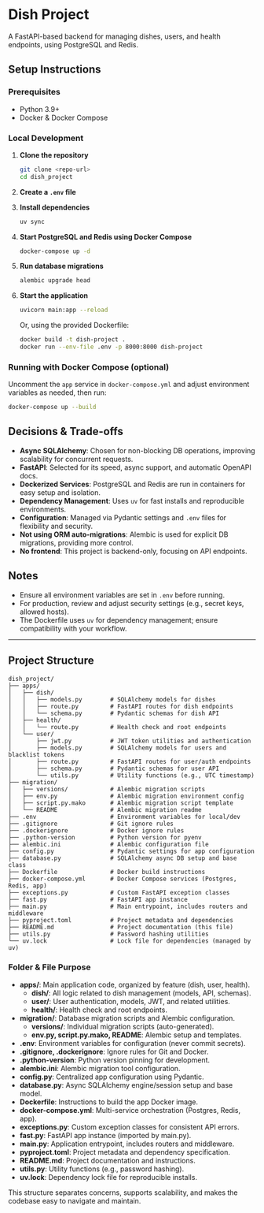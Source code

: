 # Dish Project

A FastAPI-based backend for managing dishes, users, and health endpoints, using PostgreSQL and Redis.

## Setup Instructions

### Prerequisites

- Python 3.9+
- Docker & Docker Compose

### Local Development

1. **Clone the repository**

   ```bash
   git clone <repo-url>
   cd dish_project
   ```

2. **Create a `.env` file**
3. **Install dependencies**

   ```bash
   uv sync
   ```

4. **Start PostgreSQL and Redis using Docker Compose**

   ```bash
   docker-compose up -d
   ```

5. **Run database migrations**

   ```bash
   alembic upgrade head
   ```

6. **Start the application**

   ```bash
   uvicorn main:app --reload
   ```

   Or, using the provided Dockerfile:

   ```bash
   docker build -t dish-project .
   docker run --env-file .env -p 8000:8000 dish-project
   ```

### Running with Docker Compose (optional)

Uncomment the `app` service in `docker-compose.yml` and adjust environment variables as needed, then run:

```bash
docker-compose up --build
```

## Decisions & Trade-offs

- **Async SQLAlchemy**: Chosen for non-blocking DB operations, improving scalability for concurrent requests.
- **FastAPI**: Selected for its speed, async support, and automatic OpenAPI docs.
- **Dockerized Services**: PostgreSQL and Redis are run in containers for easy setup and isolation.
- **Dependency Management**: Uses `uv` for fast installs and reproducible environments.
- **Configuration**: Managed via Pydantic settings and `.env` files for flexibility and security.
- **Not using ORM auto-migrations**: Alembic is used for explicit DB migrations, providing more control.
- **No frontend**: This project is backend-only, focusing on API endpoints.

## Notes

- Ensure all environment variables are set in `.env` before running.
- For production, review and adjust security settings (e.g., secret keys, allowed hosts).
- The Dockerfile uses `uv` for dependency management; ensure compatibility with your workflow.

---

## Project Structure

```
dish_project/
├── apps/
│   ├── dish/
│   │   ├── models.py        # SQLAlchemy models for dishes
│   │   ├── route.py         # FastAPI routes for dish endpoints
│   │   └── schema.py        # Pydantic schemas for dish API
│   ├── health/
│   │   └── route.py         # Health check and root endpoints
│   └── user/
│       ├── jwt.py           # JWT token utilities and authentication
│       ├── models.py        # SQLAlchemy models for users and blacklist tokens
│       ├── route.py         # FastAPI routes for user/auth endpoints
│       ├── schema.py        # Pydantic schemas for user API
│       └── utils.py         # Utility functions (e.g., UTC timestamp)
├── migration/
│   ├── versions/            # Alembic migration scripts
│   ├── env.py               # Alembic migration environment config
│   ├── script.py.mako       # Alembic migration script template
│   └── README               # Alembic migration readme
├── .env                     # Environment variables for local/dev
├── .gitignore               # Git ignore rules
├── .dockerignore            # Docker ignore rules
├── .python-version          # Python version for pyenv
├── alembic.ini              # Alembic configuration file
├── config.py                # Pydantic settings for app configuration
├── database.py              # SQLAlchemy async DB setup and base class
├── Dockerfile               # Docker build instructions
├── docker-compose.yml       # Docker Compose services (Postgres, Redis, app)
├── exceptions.py            # Custom FastAPI exception classes
├── fast.py                  # FastAPI app instance
├── main.py                  # Main entrypoint, includes routers and middleware
├── pyproject.toml           # Project metadata and dependencies
├── README.md                # Project documentation (this file)
├── utils.py                 # Password hashing utilities
└── uv.lock                  # Lock file for dependencies (managed by uv)
```

### Folder & File Purpose

- **apps/**: Main application code, organized by feature (dish, user, health).
  - **dish/**: All logic related to dish management (models, API, schemas).
  - **user/**: User authentication, models, JWT, and related utilities.
  - **health/**: Health check and root endpoints.
- **migration/**: Database migration scripts and Alembic configuration.
  - **versions/**: Individual migration scripts (auto-generated).
  - **env.py, script.py.mako, README**: Alembic setup and templates.
- **.env**: Environment variables for configuration (never commit secrets).
- **.gitignore, .dockerignore**: Ignore rules for Git and Docker.
- **.python-version**: Python version pinning for development.
- **alembic.ini**: Alembic migration tool configuration.
- **config.py**: Centralized app configuration using Pydantic.
- **database.py**: Async SQLAlchemy engine/session setup and base model.
- **Dockerfile**: Instructions to build the app Docker image.
- **docker-compose.yml**: Multi-service orchestration (Postgres, Redis, app).
- **exceptions.py**: Custom exception classes for consistent API errors.
- **fast.py**: FastAPI app instance (imported by main.py).
- **main.py**: Application entrypoint, includes routers and middleware.
- **pyproject.toml**: Project metadata and dependency specification.
- **README.md**: Project documentation and instructions.
- **utils.py**: Utility functions (e.g., password hashing).
- **uv.lock**: Dependency lock file for reproducible installs.

This structure separates concerns, supports scalability, and makes the codebase easy to navigate and maintain.



